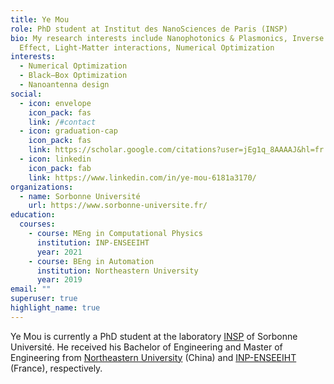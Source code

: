 ```yaml
---
title: Ye Mou
role: PhD student at Institut des NanoSciences de Paris (INSP)
bio: My research interests include Nanophotonics & Plasmonics, Inverse Faraday
  Effect, Light-Matter interactions, Numerical Optimization
interests:
  - Numerical Optimization
  - Black–Box Optimization
  - Nanoantenna design
social:
  - icon: envelope
    icon_pack: fas
    link: /#contact
  - icon: graduation-cap
    icon_pack: fas
    link: https://scholar.google.com/citations?user=jEg1q_8AAAAJ&hl=fr
  - icon: linkedin
    icon_pack: fab
    link: https://www.linkedin.com/in/ye-mou-6181a3170/
organizations:
  - name: Sorbonne Université
    url: https://www.sorbonne-universite.fr/
education:
  courses:
    - course: MEng in Computational Physics
      institution: INP-ENSEEIHT
      year: 2021
    - course: BEng in Automation
      institution: Northeastern University
      year: 2019
email: ""
superuser: true
highlight_name: true
---
```

Ye Mou is currently a PhD student at the laboratory [INSP](https://w3.insp.upmc.fr/) of Sorbonne Université. He received his Bachelor of Engineering and Master of Engineering from [Northeastern University](http://www.neu.edu.cn/) (China) and [INP-ENSEEIHT](https://www.enseeiht.fr/fr/index.html) (France), respectively.